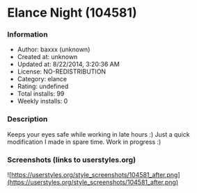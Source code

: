 # Elance Night (104581)

### Information
- Author: baxxx (unknown)
- Created at: unknown
- Updated at: 8/22/2014, 3:20:36 AM
- License: NO-REDISTRIBUTION
- Category: elance
- Rating: undefined
- Total installs: 99
- Weekly installs: 0


### Description
Keeps your eyes safe while working in late hours :)
Just a quick modification I made in spare time. 
Work in progress :)


### Screenshots (links to userstyles.org)
![https://userstyles.org/style_screenshots/104581_after.png](https://userstyles.org/style_screenshots/104581_after.png)


